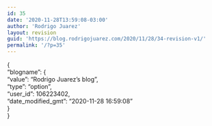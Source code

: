 ```yaml
---
id: 35
date: '2020-11-28T13:59:08-03:00'
author: 'Rodrigo Juarez'
layout: revision
guid: 'https://blog.rodrigojuarez.com/2020/11/28/34-revision-v1/'
permalink: '/?p=35'
---
```


{  
 “blogname”: {  
 “value”: “Rodrigo Juarez’s blog”,  
 “type”: “option”,  
 “user\_id”: 106223402,  
 “date\_modified\_gmt”: “2020-11-28 16:59:08”  
 }  
}